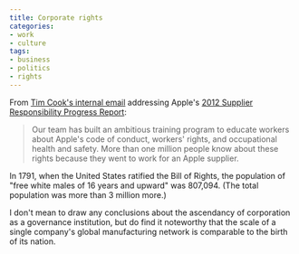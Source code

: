 ```yaml
---
title: Corporate rights
categories:
- work
- culture
tags:
- business
- politics
- rights
---
```


From [Tim Cook's internal email][1] addressing Apple's [2012 Supplier Responsibility Progress Report][2]:

   [1]: http://www.macrumors.com/2012/01/13/tim-cooks-email-to-apple-staff-regarding-supplier-responsibility-report/
   [2]: http://www.apple.com/supplierresponsibility/reports.html

> Our team has built an ambitious training program to educate workers about Apple's code of conduct, workers' rights, and occupational health and safety. More than one million people know about these rights because they went to work for an Apple supplier.

In 1791, when the United States ratified the Bill of Rights, the population of "free white males of 16 years and upward" was 807,094. (The total population was more than 3 million more.)

I don't mean to draw any conclusions about the ascendancy of corporation as a governance institution, but do find it noteworthy that the scale of a single company's global manufacturing network is comparable to the birth of its nation.
